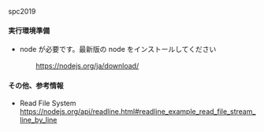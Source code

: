 spc2019

#### 実行環境準備
- node が必要です。最新版の node をインストールしてください

　　　　https://nodejs.org/ja/download/

#### その他、参考情報
- Read File System
    https://nodejs.org/api/readline.html#readline_example_read_file_stream_line_by_line